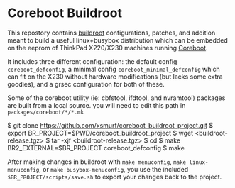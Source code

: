 # Coreboot Buildroot

This repostory contains [buildroot](http://buildroot.uclibc.org/) configurations, patches, and addition meant to build a useful linux+busybox distribution which can be embedded on the eeprom of ThinkPad X220/X230 machines running [Coreboot](https://www.coreboot.org).

It includes three different configuration: the default config `coreboot_defconfig`, a minimal config `coreboot_minimal_defconfig` which can fit on the X230 without hardware modifications (but lacks some extra goodies), and a grsec configuration for both of these.

Some of the coreboot utility (ie: cbfstool, ifdtool, and nvramtool) packages are built from a local source. you will need to edit this path in `packages/coreboot/*/*.mk`

$ git clone https://github.com/xsmurf/coreboot_buildroot_project.git
$ export BR_PROJECT=$PWD/coreboot_buildroot_project
$ wget <buildroot-release.tgz>
$ tar -xjf <buildroot-release.tgz>
$ cd <buildroot-release>
$ make BR2_EXTERNAL=$BR_PROJECT coreboot_defconfig
$ make

After making changes in buildroot with `make menuconfig`, `make linux-menuconfig`, or `make busybox-menuconfig`, you use the included `$BR_PROJECT/scripts/save.sh` to export your changes back to the project.

